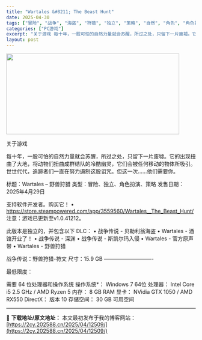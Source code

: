 ```yaml
---
title: "Wartales &#8211; The Beast Hunt"
date: 2025-04-30
tags: ["冒险", "战争", "海盗", "狩猎", "独立", "策略", "自然", "角色", "角色扮演", "软件"]
categories: ["PC游戏"]
excerpt: "关于游戏 每十年，一股可怕的自然力量就会苏醒，所过之处，只留下一片废墟。它的出现扭曲了大地，将动物们扭曲成群结队的冷酷幽灵，它们会被任何移动的物体所吸引。世世代代，追踪者们一直在努力遏制这股诅咒。但这一次……他们需要你。 标题：Wartales – 野兽狩猎 类型：冒险、独立、角色扮演、策略 发售日&hellip;"
layout: post
---
```


<img class="aligncenter size-full wp-image-12505" src="https://2cy.202588.cn/wp-content/uploads/2025/04/2025043002031061-1.webp" alt="" width="460" height="215" />

关于游戏

每十年，一股可怕的自然力量就会苏醒，所过之处，只留下一片废墟。它的出现扭曲了大地，将动物们扭曲成群结队的冷酷幽灵，它们会被任何移动的物体所吸引。世世代代，追踪者们一直在努力遏制这股诅咒。但这一次……他们需要你。

标题：Wartales – 野兽狩猎
类型：冒险、独立、角色扮演、策略
发售日期：2025年4月29日

支持软件开发者。购买它！
• https://store.steampowered.com/app/3559560/Wartales__The_Beast_Hunt/
注意：游戏已更新至v1.0.41212。

此版本是独立的，并包含以下 DLC：
• 战争传说 - 贝勒利翁海盗
• Wartales - 酒馆开业了！
• 战争传说 - 深渊
• 战争传说 - 斯凯尔玛入侵
• Wartales - 官方原声带
• Wartales - 野兽狩猎

战争传说：野兽狩猎-符文
尺寸：15.9 GB
—————————-

最低限度：

需要 64 位处理器和操作系统
操作系统*： Windows 7 64位
处理器： Intel Core i5 2.5 GHz / AMD Ryzen 5
内存： 8 GB RAM
显卡： NVidia GTX 1050 / AMD RX550
DirectX： 版本 10
存储空间： 30 GB 可用空间

---
📖 **下载地址/原文地址：** 本文最初发布于我的博客网站：[https://2cy.202588.cn/2025/04/12509/](https://2cy.202588.cn/2025/04/12509/)
